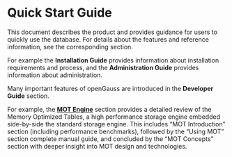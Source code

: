 # Quick Start Guide 

This document describes the product and provides guidance for users to quickly use the database. For details about the features and reference information, see the corresponding section.

For example the **Installation Guide** provides information about installation requirements and process, and the **Administration Guide** provides information about administration.

Many important features of openGauss are introduced in the **Developer Guide** section.

For example, the **[MOT Engine](https://opengauss.org/en/docs/1.0.1/docs/Developerguide/mot.html)** section provides a detailed review of the Memory Optimized Tables, a high performance storage engine embedded side-by-side the standard storage engine. This includes “MOT Introduction” section (including performance benchmarks), followed by the “Using MOT” section complete manual guide, and concluded by the “MOT Concepts” section with deeper insight into MOT design and technologies.